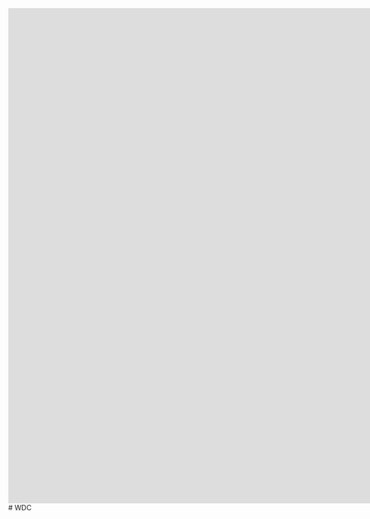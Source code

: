 <iframe title='Number of deaths' src='https://www.theworldcounts.com/embeds/counters/126?background_color=white&color=black&font_family=%22Helvetica+Neue%22%2C+Arial%2C+sans-serif&font_size=14' style='border: none' height='1000' width='3000'></iframe># WDC
